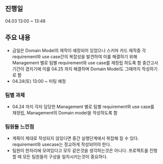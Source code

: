 ## 진행일 
04.03 13:00 ~ 13:48

## 주요 내용
-	금일은 Domain Model의 제작이 예정되어 있었으나
스키마 카드 제작중 각 requirement와 use case간의 복잡성을 발견하여
이를 해결하기 위해 Management 별로 팀별 requirement와 use case를 재정립 하도록 함
중간고사 기간이 겹치기에 이를 04.25 까지 해결하며 Domain Model도 그때까지 작성하기로 함
-	04.24(토) 13:00 ~ 미팅 예정

### 팀별 과제
-	04.24 까지 각자 담당한 Management 별로 팀별 requirement와 use case를 재정립, Management의 Domain model을 작성하도록 함
 

### 팀원들 느낀점
 - 계획이 제대로 작성되지 않았다면 중간 실행단계에서 복잡해 질 수 있다.
requirement와 usecase는 정교하게 작성되어야 한다.
 - 팀원이 한자리에 모여있다고 모두 같은것을 생각하는것은 아니다.
프로젝트를 진행할 때 모든 팀원들의 구상을 일치시키는것이 중요하다.

